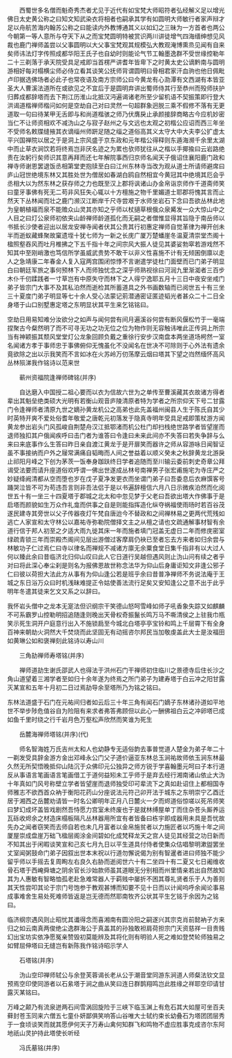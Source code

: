 <!-- { "loadSidebar": true } -->
　　西蜀世多名僧而魁奇秀杰者尤见于近代有如宝梵大师昭符者弘经解义足以增光佛日太史黄公称之曰知文知武染衣将相者也嗣承其学有如圆明大师敏行者家声辩才足以舟航苦海内翰苏公称之曰能读内外教博通其义以如幻之三昧为一方首者也两公今朝第一等人意所与夺天下从之而宝梵圆明特被赏识两川讲徒增气四海缙绅想见风裁也鹿门禅师盖尝以父事圆明以大父事宝梵观其规模弘大教观淹博熏烝见闻有自来矣师讳法灯字传照成都华阳王氏子也自幼时则能论气节工翰墨逸群不受世缘控勒年二十三剃落于承天院受具足戒即当首楞严讲耆年皆卑下之时黄太史公谪黔南与圆明游相好每对榻横尘师必侍立看其谈笑公抚师背谓圆明曰骨相君家汗血驹也他日佩毗卢印据选佛场者必此子也常夜语及南方宗师公曰今黄龙有心泐潭有文西湖有本皆亚圣大人曹溪法道所在或欲见之不宜后于是圆明弃讲出蜀师侍其行至恭州而殁师扶护归葬成都辞塔而去下荆江历淮山北抵汉沔遍谒诸老所至少留机语不契振策即行登大洪谒道楷禅师楷问如何是空劫自己对曰灵然一句超群象迥脱三乘不假修不落有无更道取一句曰待某甲无舌即与和尚道楷骇之师乃伏膺戾止承颜接辞商略古今应机妙密当仁不让师资相欢不减沩山之与寂子赵州之与文远也太观之初楷公应诏而西三年坐不受师名敕牒缝掖其衣谪缁州师趼足随之缁之道俗高其义太守大中大夫李公扩虚太平兴国禅院以居之于是洞上宗风盛于京东政和元年楷公得释则东遁海濒千余里太湖中而止草衣涧饮若将终焉岂非厌名迹之为累也欤师犹往从之楷以手揶揄曰云岩路绝责在汝躬行矣师识其意再拜而还七年解院事西归京师名闻天子俄诏住襄阳鹿门政和禅寺师谢恩罢退饭丞相第堂吏抱牍至白曰江州东林寺当改为观从道士所请师避席曰庐山冠世绝境东林又其胜处世为僧居如春湖白鸥自然相宜今黄冠其中绝境其厄会乎丞相大以为然东林之获存师之力也既至汉上郡将讽诸山办金帛诣京师作千道斋师笑曰童牙事佛有死无二苟非风狂失心辄以十方檀施之物千里媚道士耶郡将愧其言而止然天下丛林闻而壮之鹿门濒汉江断岸千尺寺尝艰于水师坐岩石下念曰吾欲丛林此地为皇朝植福而泉不能赡众山灵其亦知之乎师以杖擿草根俄众泉觱发一众大惊山中之人目之曰灯公泉师初依夹山龄禅师龄道孤化而无嗣之者僧惟显得其旨隐于南岳师以书抵长沙使者迎出以居龙安禅寺闻者伏其公贵其行初惠定禅师自觉革律为禅开创未半而逝蚁藏蜂聚故窠遗垤十犹七师为一新之长庑广厦万楚蟠崖冬温夏清崇堂杰阁十楹照壑吞风而吐月椎拂之下五千指十年之间宗风大振人徒见其婆娑勃窣若游戏然不知其中至刚峭激也笃信所学虽威武贵势不敢干以非义性喜施不计有无倾囷倒廪以走人之急靖康二年春金人复入寇两宫围闭惊悸不言谢遣学徒杜门面壁而已门弟子明显白曰朝廷军旅之事何预林下人而师独忧念之深乎师熟视徐曰河润九里渐洳者三百步木仆千仞蹂践者一寸草岂有中原失守而林下之人得宁逸耶五月十三日中夜安坐戒门弟子皆宗门大事不及其私泊然而逝检其所蓄道具之外书画数轴而已阅世五十有三坐三十夏度门弟子明显等七十余人受心法蒙记莂潜通密证匿迹韬光者甚众二十二日全身塔于山口别墅惠定塔之东明显状其平生来乞铭铭曰。

空劫日用易知难分汝欲分之如声与闻何尝有间月遍溪谷何尝有断风偃松竹于一毫端捏聚古今粲然明了而不可寻无功之功无位之位为物作则无容触讳唯此正传洞上所宗当有神颖振其颓风堂堂灯公龙象回顾负戴之重徐行安步汉南盘本两坐道场枵然一室名闻诸方孝于事师忠于事佛俯仰无愧虽化不没闻名在世决不可除则于心外法有遗余竟欲除之出以示我笑而不言如冰在火苏岭万仞荡摩云烟曰塔其下望之岿然缅怀高风丛林殒涕我作铭诗以范来世

　　蕲州资福院逢禅师碑铭(并序)

　　自达磨入中国授二祖心要而以衣为信故六世为之单传至曹溪藏其衣故诸方得者辈出其魁垒绝类硕大光明有若衡山观音庐陵清原者特为学者之所宗仰天下号二甘露门令逢禅师者清原九世之嫡孙黄龙机公之高弟也此先盖福州闽县人生于陈氏自其少时英特开爽不爱处俗耆年敬爱之唐乾元初落发于隐真寺明年受具足戒即策杖游方闻黄龙参出岩头门风孤峻自荆楚舟汉江抵鄂渚而机公杜门却扫栈绝世路学者皆望崖而退师独扣其户俄闻疾呼曰击门者为谁答曰令逢曰未来此间亦不失答曰若失争辞与么来曰来底事作么生答曰昨日亲自渡江黄龙于是开扉笑而器许之师从容游咏日闻智证虽不事接纳而户外之屦常满痛自韬晦而人间之誉益着以顺义癸未之秋辞黄龙北游戾止祁阳月峰之下创为茅茨一饭奉身跏趺终日学者追随而至川输云委前刺史奇章公拜谒受法要而请升座道俗欢呼谓一佛出世遂成丛林号南禅男子张宏甫施宅为寺庄严之妙疑绛阙清都从空而堕也岁在戊子夏净发更衣而坐谓门弟子曰吾委息后衣麻馔客号踊哭泣皆不可为苟违吾言则非吾法侣于是以书遍辞檀信六月八日示微疾泊然而化阅世五十有一坐三十四夏塔于郡城之北太和中忽见梦于父老曰吾欲出塔大作佛事于是启塔而颜貌如生万众作礼龛而供事之自是则能指挥造化纵夺祸福使雨旸时若百谷茂遂民建寺其旁世以父子传器夜灯午梵自唐迨今不替政和之间禅林易之更两代荒残如逃亡人家宣和太守林公以嘉祐寺弥勒院僧择文主之从檀之请也文疏通解事材智有余道行信于邦人初至之夕适大雨九徙其床一年而施者填门冠盖无虚日二年而修庑密室绿疏青锁三年而崇殿杰阁间见层出游僧过客摩肩仍袂已至者忘去方来者如归余尝与林敏功子仁过焉仁曰寺以律名而禅规不减诸方廪无余粟食堂日集千指非有以大过人何以臻此余曰昔临济北归仰山叹曰此人它日道行吴越但遇风则止沩山问有续之者乎对曰将此深心奉尘刹是则名为报佛恩故世称念法华为仰山后身庸讵知文非逢公邪子仁曰彼以荷担大法此方从事有为仰山逢公若是班乎余曰昔普净禅师不务说法庵于王城之东日浴万众曰时机浅昧难提正令姑使善法流行足矣又安知逢公之意不出于此乎明年冬遣其徒来乞文又系之以辞曰。

我怀岩头僧中之龙本无寔法但识纲宗干笑德山怒呵雪峰如师子吼香象失踪又如麒麟不可系霸罗山控勒明招追随逢则晚出天骨权奇振鬣长鸣万马不嘶清侯之上驻我巾瓶笑示死生洞开户庭意行出入不施锁扃至今城北白塔亭亭宝铃和鸣上千层霄下有全身百神来朝劫火洞然大千焚烧而此坚固无有动摇咨尔邦民当加敬虔盖此大士是汝福田如黄琳公如和褒禅刻此铭诗以寿山川

　　三角劼禅师寿塔铭(并序)

　　禅师道劼生谢氏邵武人也得法于洪州石门干禅师初住临川之景德寺后住长沙之角山道望着三湘学者至如归十余年遂为终焉之所门弟子为建寿塔于白云冲之阳甘露灭某宣和五年十月初二日过焉劼导余至塔所乃为铭之铭曰。

东林法道盛于石门在元祐间归者如云后三十年三角有闻石门嫡子东林诸孙道如平地世不举步陟危值谷自为险阻有来求者弗答弗顾但以此心一酬佛祖白云之冲卵塔已成如鱼千里时绕之行千岩月色万壑松声欣然而笑谁为死生

　　岳麓海禅师塔铭(并序)(代)

　　师名智海姓万氏吉州太和人也幼静专无适俗韵去事普觉道人楚金为弟子年二十一剃发受具辞金游方金出邓峰永公门父子道价逼亚东林总玉涧祐故师依玉涧东林最久然无所契悟晚抵仰山陆沉于众佛印元公独异之师方锐于学喜翰墨元呵曰子本行道反从事语言笔画语言笔画借工于道何益矧未工乎师于是弃去经行湘南诸山依止大沩十年真如门风号称壁立学者皆望崖而退师独受印可辈流下之真如赴诏住上都相国寺师雅志不欲西首众衲于衡阳花药山分座说法元符己卯开法于城东之东明崇宁乙酉迁居于湘西之岳麓劝请皆一时名公卿明年正月八日麓火一夕而烬道俗惊嗟以死吊师笑曰梦幻成坏盖皆戏剧然吾恃愿力宫室未终废也于是就林缚屋单丁而住杂苍头厮养运瓦砾收烬余之材造床榻板隔凡丛林器用所宜有者皆备曰栋宇即成器用未具是吾忧故先办之闻者窃笑而去师自若也未几月富者以金帛施贫者以力施匠者以巧施十年之间厦屋崇成盘崖万础飞楹层阁涂金间碧如化成梵释龙天之宫人徒见其经营之功日新而不知其出于闲暇谈笑宣和己亥七月九日以平生道具付侍者使集众估唱黎明漱盥罢坐丈室闻粥鼓命门弟子因叙出世本末祝以行道勿懈说偈为别有智暹者进曰师独不能少留乎师以手摇去复周眴左右良久右胁而逝阅世六十有二坐四十有二夏又七日阇维收骨石塔于西崦舜塘之阴余官长沙始款师虽其道眼无分别相而州里情亲若出自然故知其为人惠敏有智略恤孤老赴急难常器人于羁贱中屡折不困其尊礼贤者乐于人为善则其天性尝叩其论于宗门号饱参于教观甚博而知要不见十日而以计闻呜呼余闻论事易成事难舍生易处死难师皆返是岂无德而然耶南牧齐公状其平生乞铭于余因为之铭曰。

临济纲宗遇风则止昭忧其谶得念而喜湘南有圆汾阳之嗣遂兴其宗克肖前懿衲子方来归之如云南真两俊绝尘逸群海公于真盖其的孙独敢袒肩荷担宗门天资慈祥一目贵贱幻出宝坊实依净愿冤亲赞毁初莫能辨及其将化则有明验人死之难如登焚轮师独易之如臂屈伸塔曰无缝岂有新陈我作铭诗昭示学人

　　石塔铭(并序)

　　沩山空印禅师轼公与余登芙蓉谒长老从公于潮音堂同游东涧道人师粲法钦文显预焉空印使同游者以石絫塔于涧之曲从笑曰连日群鹊翔鸣岂此胜缘之祥耶空印请甘露灭某铭曰。

万峰之颠乃有流泉迸两石间雪涡回旋险于三峡下临玉渊上有危石其大如屋可坐百夫藓封苍玉同来六僧五七童仆妍鄙俱笑响答山谷唯大士轼约束长幼叠石为塔团团层秀于一食顷谈笑而就其愿伊何天子万寿山禽何知群飞和鸣物不虚应胜事克成咨尔东阿地祇山灵护持此塔使长听经

　　冯氏墓铭(并序)

